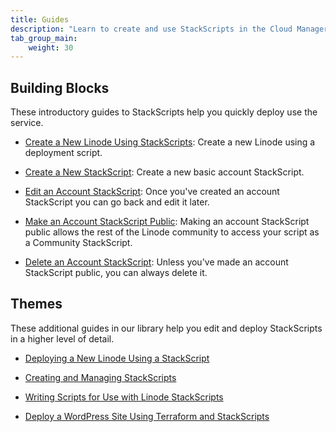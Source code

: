 ```yaml
---
title: Guides
description: "Learn to create and use StackScripts in the Cloud Manager and other related topics, like best practices when writing scripts."
tab_group_main:
    weight: 30
---
```


## Building Blocks

These introductory guides to StackScripts help you quickly deploy use the service.

- [Create a New Linode Using StackScripts](/docs/products/tools/stackscripts/guides/stackscripts-create-linode): Create a new Linode using a deployment script.

- [Create a New StackScript](/docs/products/tools/stackscripts/guides/stackscripts-create-stackscript): Create a new basic account StackScript.

- [Edit an Account StackScript](/docs/products/tools/stackscripts/guides/stackscripts-edit-stackscript): Once you've created an account StackScript you can go back and edit it later.

- [Make an Account StackScript Public](/docs/products/tools/stackscripts/guides/stackscripts-create-public-stackscript): Making an account StackScript public allows the rest of the Linode community to access your script as a Community StackScript.

- [Delete an Account StackScript](/docs/products/tools/stackscripts/guides/stackscripts-delete-stackscript): Unless you've made an account StackScript public, you can always delete it.

## Themes

These additional guides in our library help you edit and deploy StackScripts in a higher level of detail.

- [Deploying a New Linode Using a StackScript](/docs/guides/how-to-deploy-a-new-linode-using-a-stackscript/)

- [Creating and Managing StackScripts](/docs/guides/creating-and-managing-stackscripts-a-tutorial/)

- [Writing Scripts for Use with Linode StackScripts](/docs/guides/writing-scripts-for-use-with-linode-stackscripts-a-tutorial/)

- [Deploy a WordPress Site Using Terraform and StackScripts](/docs/guides/deploy-a-wordpress-site-using-terraform-and-linode-stackscripts/)
